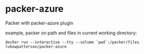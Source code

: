 # packer-azure
Packer with packer-azure plugin

example, packer on path and files in current working directory:

```
docker run --interactive --tty --volume `pwd`:/packer/files lukewpatterson/packer-azure
```
